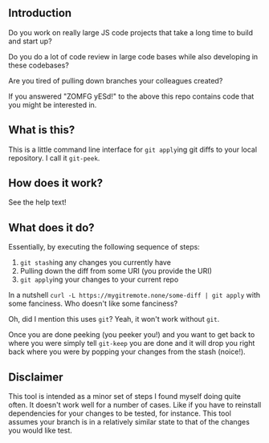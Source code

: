 ## Introduction

Do you work on really large JS code projects that take a long time to build and start up?

Do you do a lot of code review in large code bases while also developing in these codebases?

Are you tired of pulling down branches your colleagues created?

If you answered "ZOMFG yESd!" to the above this repo contains code that you might be interested in.

## What is this?

This is a little command line interface for `git apply`ing git diffs to your local repository. I call it `git-peek`.

## How does it work?

See the help text!

## What does it do?

Essentially, by executing the following sequence of steps:

1. `git stash`ing any changes you currently have
2. Pulling down the diff from some URI (you provide the URI)
3. `git apply`ing your changes to your current repo

In a nutshell `curl -L https://mygitremote.none/some-diff | git apply` with some fanciness. Who doesn't like some fanciness?

Oh, did I mention this uses `git`? Yeah, it won't work without `git`.

Once you are done peeking (you peeker you!) and you want to get back to where you were simply tell `git-keep` you are done and it will drop you right back where you were by popping your changes from the stash (noice!).

## Disclaimer

This tool is intended as a minor set of steps I found myself doing quite often. It doesn't work well for a number of cases. Like if you have to reinstall dependencies for your changes to be tested, for instance. This tool assumes your branch is in a relatively similar state to that of the changes you would like test.
